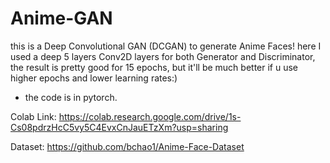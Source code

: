 # Anime-GAN
this is a Deep Convolutional GAN (DCGAN) to generate Anime Faces!
here I used a deep 5 layers Conv2D layers for both Generator and Discriminator,
the result is pretty good for 15 epochs, but it'll be much better if u use higher epochs and lower learning rates:)
* the code is in pytorch.

Colab Link:
https://colab.research.google.com/drive/1s-Cs08pdrzHcC5vy5C4EvxCnJauETzXm?usp=sharing

Dataset:
https://github.com/bchao1/Anime-Face-Dataset
